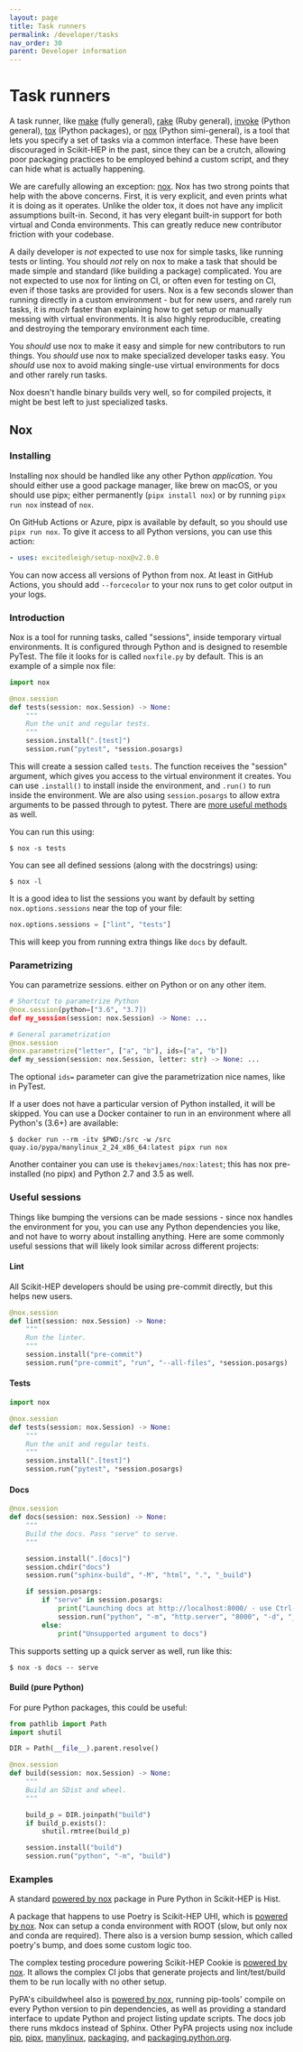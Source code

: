 ```yaml
---
layout: page
title: Task runners
permalink: /developer/tasks
nav_order: 30
parent: Developer information
---
```


# Task runners

A task runner, like [make][] (fully general), [rake][] (Ruby general),
[invoke][] (Python general), [tox][] (Python packages), or [nox][] (Python
simi-general), is a tool that lets you specify a set of tasks via a common
interface. These have been discouraged in Scikit-HEP in the past, since they
can be a crutch, allowing poor packaging practices to be employed behind a
custom script, and they can hide what is actually happening.

We are carefully allowing an exception: [nox][]. Nox has two strong points that
help with the above concerns. First, it is very explicit, and even prints what
it is doing as it operates. Unlike the older tox, it does not have any implicit
assumptions built-in. Second, it has very elegant built-in support for both
virtual and Conda environments. This can greatly reduce new contributor
friction with your codebase.

A daily developer is _not_ expected to use nox for simple tasks, like running
tests or linting. You should _not_ rely on nox to make a task that should be
made simple and standard (like building a package) complicated. You are not
expected to use nox for linting on CI, or often even for testing on CI, even if
those tasks are provided for users. Nox is a few seconds slower than running
directly in a custom environment - but for new users, and rarely run tasks, it
is _much_ faster than explaining how to get setup or manually messing with
virtual environments. It is also highly reproducible, creating and destroying the
temporary environment each time.

You _should_ use nox to make it easy and simple for new contributors to run
things. You _should_ use nox to make specialized developer tasks easy. You
_should_ use nox to avoid making single-use virtual environments for docs and
other rarely run tasks.

Nox doesn't handle binary builds very well, so for compiled projects, it might be
best left to just specialized tasks.


[nox]: https://nox.thea.codes
[tox]: https://tox.readthedocs.io
[invoke]: https://www.pyinvoke.org
[rake]: https://ruby.github.io/rake/
[make]: https://www.gnu.org/software/make/

## Nox

### Installing

Installing nox should be handled like any other Python _application_. You should
either use a good package manager, like brew on macOS, or you should use pipx; either
permanently (`pipx install nox`) or by running `pipx run nox` instead of `nox`.


On GitHub Actions or Azure, pipx is available by default, so you should use
`pipx run nox`. To give it access to all Python versions, you can use this action:

```yaml
- uses: excitedleigh/setup-nox@v2.0.0
```

You can now access all versions of Python from nox. At least in GitHub Actions,
you should add `--forcecolor` to your nox runs to get color output in your
logs.

### Introduction

Nox is a tool for running tasks, called "sessions", inside temporary virtual
environments. It is configured through Python and is designed to resemble
PyTest. The file it looks for is called `noxfile.py` by default. This is an example of a simple nox file:

```python
import nox

@nox.session
def tests(session: nox.Session) -> None:
    """
    Run the unit and regular tests.
    """
    session.install(".[test]")
    session.run("pytest", *session.posargs)
```

This will create a session called `tests`. The function receives the "session"
argument, which gives you access to the virtual environment it creates. You can
use `.install()` to install inside the environment, and `.run()` to run inside
the environment. We are also using `session.posargs` to allow extra arguments
to be passed through to pytest. There are
[more useful methods](https://nox.thea.codes/en/stable/config.html#module-nox.sessions)
as well. 

You can run this using:

```console
$ nox -s tests
```

You can see all defined sessions (along with the docstrings) using:

```console
$ nox -l
```

It is a good idea to list the sessions you want by default by setting `nox.options.sessions` near the top of your file:

```python
nox.options.sessions = ["lint", "tests"]
```

This will keep you from running extra things like `docs` by default.

### Parametrizing

You can parametrize sessions. either on Python or on any other item.

```python
# Shortcut to parametrize Python
@nox.session(python=["3.6", "3.7])
def my_session(session: nox.Session) -> None: ...

# General parametrization
@nox.session
@nox.parametrize("letter", ["a", "b"], ids=["a", "b"])
def my_session(session: nox.Session, letter: str) -> None: ...
```

The optional `ids=` parameter can give the parametrization nice names, like in
PyTest.

If a user does not have a particular version of Python installed, it will be
skipped. You can use a Docker container to run in an environment where all
Python's (3.6+) are available:

```console
$ docker run --rm -itv $PWD:/src -w /src quay.io/pypa/manylinux_2_24_x86_64:latest pipx run nox
```

Another container you can use is `thekevjames/nox:latest`; this has nox
pre-installed (no pipx) and Python 2.7 and 3.5 as well.

### Useful sessions

Things like bumping the versions can be made sessions - since nox handles the
environment for you, you can use any Python dependencies you like, and not have
to worry about installing anything. Here are some commonly useful sessions that
will likely look similar across different projects:

#### Lint

All Scikit-HEP developers should be using pre-commit directly, but this helps new users.

```python
@nox.session
def lint(session: nox.Session) -> None:
    """
    Run the linter.
    """
    session.install("pre-commit")
    session.run("pre-commit", "run", "--all-files", *session.posargs)
```

#### Tests

```python
import nox

@nox.session
def tests(session: nox.Session) -> None:
    """
    Run the unit and regular tests.
    """
    session.install(".[test]")
    session.run("pytest", *session.posargs)
```

#### Docs

```python
@nox.session
def docs(session: nox.Session) -> None:
    """
    Build the docs. Pass "serve" to serve.
    """

    session.install(".[docs]")
    session.chdir("docs")
    session.run("sphinx-build", "-M", "html", ".", "_build")

    if session.posargs:
        if "serve" in session.posargs:
            print("Launching docs at http://localhost:8000/ - use Ctrl-C to quit")
            session.run("python", "-m", "http.server", "8000", "-d", "_build/html")
        else:
            print("Unsupported argument to docs")
```

This supports setting up a quick server as well, run like this:

```console
$ nox -s docs -- serve
```

#### Build (pure Python)

For pure Python packages, this could be useful:

```python
from pathlib import Path
import shutil

DIR = Path(__file__).parent.resolve()

@nox.session
def build(session: nox.Session) -> None:
    """
    Build an SDist and wheel.
    """

    build_p = DIR.joinpath("build")
    if build_p.exists():
        shutil.rmtree(build_p)

    session.install("build")
    session.run("python", "-m", "build")
```

### Examples

A standard [powered by nox](https://github.com/scikit-hep/hist/blob/main/noxfile.py)
package in Pure Python in Scikit-HEP is Hist.

A package that happens to use Poetry is Scikit-HEP UHI, which is
[powered by nox](https://github.com/scikit-hep/uhi/blob/main/noxfile.py). Nox
can setup a conda environment with ROOT (slow, but only nox and conda are
required). There also is a version bump session, which called poetry's bump,
and does some custom logic too.

The complex testing procedure powering Scikit-HEP Cookie is [powered by
nox](https://github.com/scikit-hep/cookie/blob/main/noxfile.py). It allows the
complex CI jobs that generate projects and lint/test/build them to be run
locally with no other setup.

PyPA's cibuildwheel also is [powered by
nox](https://github.com/pypa/cibuildwheel/blob/main/noxfile.py), running
pip-tools' compile on every Python version to pin dependencies, as well as providing
a standard interface to update Python and project listing update scripts. The docs
job there runs mkdocs instead of Sphinx. Other PyPA projects using nox include
[pip](https://github.com/pypa/pip/blob/main/noxfile.py),
[pipx](https://github.com/pypa/pipx/blob/master/noxfile.py),
[manylinux](https://github.com/pypa/manylinux/blob/master/noxfile.py),
[packaging](https://github.com/pypa/packaging/blob/main/noxfile.py), and
[packaging.python.org](https://github.com/pypa/packaging.python.org/blob/main/noxfile.py).
